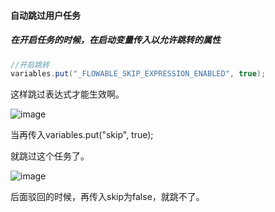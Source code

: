 #### 自动跳过用户任务

##### 在开启任务的时候，在启动变量传入以允许跳转的属性
```java
//开启跳转
variables.put("_FLOWABLE_SKIP_EXPRESSION_ENABLED", true);
```

这样跳过表达式才能生效啊。

![image](https://user-images.githubusercontent.com/97614802/194750704-fe162dba-6248-4c0d-b342-be2b4bc497cd.png)

当再传入variables.put("skip", true);

就跳过这个任务了。

![image](https://user-images.githubusercontent.com/97614802/194750763-4f05ab2e-7c70-4df5-8a32-e0ee61991658.png)

后面驳回的时候，再传入skip为false，就跳不了。

